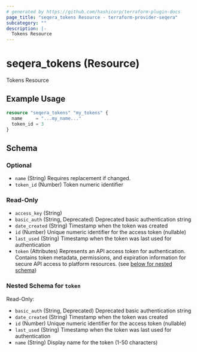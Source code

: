 ```yaml
---
# generated by https://github.com/hashicorp/terraform-plugin-docs
page_title: "seqera_tokens Resource - terraform-provider-seqera"
subcategory: ""
description: |-
  Tokens Resource
---
```


# seqera_tokens (Resource)

Tokens Resource

## Example Usage

```terraform
resource "seqera_tokens" "my_tokens" {
  name     = "...my_name..."
  token_id = 3
}
```

<!-- schema generated by tfplugindocs -->
## Schema

### Optional

- `name` (String) Requires replacement if changed.
- `token_id` (Number) Token numeric identifier

### Read-Only

- `access_key` (String)
- `basic_auth` (String, Deprecated) Deprecated basic authentication string
- `date_created` (String) Timestamp when the token was created
- `id` (Number) Unique numeric identifier for the access token (nullable)
- `last_used` (String) Timestamp when the token was last used for authentication
- `token` (Attributes) Represents an API access token for authentication.
Contains token metadata, permissions, and expiration information
for secure API access to platform resources. (see [below for nested schema](#nestedatt--token))

<a id="nestedatt--token"></a>
### Nested Schema for `token`

Read-Only:

- `basic_auth` (String, Deprecated) Deprecated basic authentication string
- `date_created` (String) Timestamp when the token was created
- `id` (Number) Unique numeric identifier for the access token (nullable)
- `last_used` (String) Timestamp when the token was last used for authentication
- `name` (String) Display name for the token (1-50 characters)
